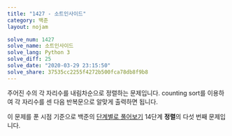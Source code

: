 ```yaml
---
title: "1427 - 소트인사이드"
category: 백준
layout: nojam

solve_num: 1427
solve_name: 소트인사이드
solve_lang: Python 3
solve_diff: 25
solve_date: "2020-03-29 23:15:50"
solve_share: 37535cc2255f4272b500fca78db8f9b8
---
```


주어진 수의 각 자리수를 내림차순으로 정렬하는 문제입니다. counting sort를 이용하여 각 자리수를 센 다음 반복문으로 알맞게 출력하면 됩니다.

이 문제를 푼 시점 기준으로 백준의 [단계별로 풀어보기](http://noj.am/p/s) 14단계 **정렬**의 다섯 번째 문제입니다.
